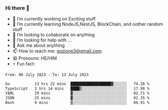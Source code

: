 ### Hi there 👋

<!--
**charlieScript/charlieScript** is a ✨ _special_ ✨ repository because its `README.md` (this file) appears on your GitHub profile.

Here are some ideas to get you started: -->

- 🔭 I’m currently working on Exciting stuff
- 🌱 I’m currently learning NodeJS,NestJS, BlockChain, and oother random stuff
- 👯 I’m looking to collaborate on anything
- 🤔 I’m looking for help with ...
- 💬 Ask me about anything
- 📫 How to reach me: gozione3@gmail.com
- 😄 Pronouns: HE/HIM
- ⚡ Fun fact: 
<!--START_SECTION:waka-->

```txt
From: 06 July 2023 - To: 13 July 2023

Go           13 hrs 22 mins  ██████████████████▓░░░░░░   74.26 %
TypeScript   3 hrs 14 mins   ████▒░░░░░░░░░░░░░░░░░░░░   17.98 %
YAML         29 mins         ▓░░░░░░░░░░░░░░░░░░░░░░░░   02.71 %
JSON         25 mins         ▓░░░░░░░░░░░░░░░░░░░░░░░░   02.35 %
Bash         9 mins          ▒░░░░░░░░░░░░░░░░░░░░░░░░   00.91 %
```

<!--END_SECTION:waka-->
